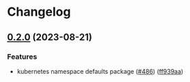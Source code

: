 # Changelog

## [0.2.0](https://github.com/GoogleCloudPlatform/pubsec-declarative-toolkit/compare/solutions/gke/kubernetes/namespace-defaults-v0.1.0...solutions/gke/kubernetes/namespace-defaults/0.2.0) (2023-08-21)


### Features

* kubernetes namespace defaults package ([#486](https://github.com/GoogleCloudPlatform/pubsec-declarative-toolkit/issues/486)) ([ff939aa](https://github.com/GoogleCloudPlatform/pubsec-declarative-toolkit/commit/ff939aa32c4641f24c40fd8d92ff74467f870d1e))
